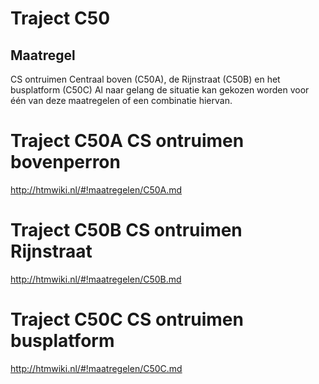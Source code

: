 # Traject C50
## Maatregel
CS ontruimen Centraal boven (C50A), de Rijnstraat (C50B) en het busplatform (C50C)
Al naar gelang de situatie kan gekozen worden voor één van deze maatregelen of een combinatie hiervan.

# Traject C50A CS ontruimen bovenperron
http://htmwiki.nl/#!maatregelen/C50A.md

# Traject C50B CS ontruimen Rijnstraat
http://htmwiki.nl/#!maatregelen/C50B.md

# Traject C50C CS ontruimen busplatform
http://htmwiki.nl/#!maatregelen/C50C.md
